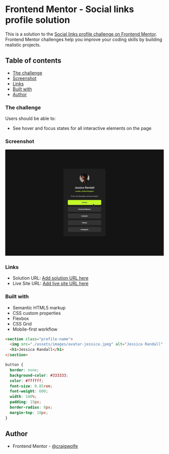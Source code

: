 # Frontend Mentor - Social links profile solution

This is a solution to the [Social links profile challenge on Frontend Mentor](https://www.frontendmentor.io/challenges/social-links-profile-UG32l9m6dQ). Frontend Mentor challenges help you improve your coding skills by building realistic projects.

## Table of contents

- [The challenge](#the-challenge)
- [Screenshot](#screenshot)
- [Links](#links)
- [Built with](#built-with)
- [Author](#author)

### The challenge

Users should be able to:

- See hover and focus states for all interactive elements on the page

### Screenshot

![](./design/active-states.jpg)

### Links

- Solution URL: [Add solution URL here](https://www.frontendmentor.io/solutions/social-links-card-challenge-DGk71r1V7g)
- Live Site URL: [Add live site URL here](https://craigwolfe.github.io/Social-links-profile-challenge/)

### Built with

- Semantic HTML5 markup
- CSS custom properties
- Flexbox
- CSS Grid
- Mobile-first workflow

```html
<section class="profile-name">
  <img src="./assets/images/avatar-jessica.jpeg" alt="Jessica Randall" />
  <h1>Jessica Randall</h1>
</section>
```

```css
button {
  border: none;
  background-color: #333333;
  color: #ffffff;
  font-size: 0.85rem;
  font-weight: 600;
  width: 100%;
  padding: 15px;
  border-radius: 8px;
  margin-top: 10px;
}
```

## Author

- Frontend Mentor - [@craigwolfe](https://www.frontendmentor.io/profile/craigwolfe)
